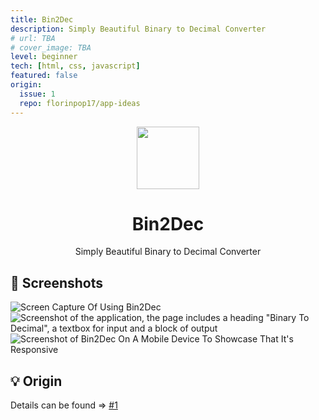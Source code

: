 ```yaml
---
title: Bin2Dec
description: Simply Beautiful Binary to Decimal Converter
# url: TBA
# cover_image: TBA
level: beginner
tech: [html, css, javascript]
featured: false
origin:
  issue: 1
  repo: florinpop17/app-ideas
---
```


<div align="center">
  <img src="https://api.dicebear.com/6.x/shapes/svg?seed=Bin2Dec" height="100px" width="100px" />
  <br />
  <h1>Bin2Dec</h1>
  <p>Simply Beautiful Binary to Decimal Converter</p>
</div>

## 📸 Screenshots

![Screen Capture Of Using Bin2Dec](https://github.com/krishstwt/learning/assets/135469703/7bee9a6f-bebe-4ab4-8123-5326d78af0b5)
![Screenshot of the application, the page includes a heading "Binary To Decimal", a textbox for input and a block of output](https://github.com/krishstwt/learning/assets/135469703/4be1f083-7e3e-4a10-8ff1-8ed08fa51974)
![Screenshot of Bin2Dec On A Mobile Device To Showcase That It's Responsive](https://github.com/krishstwt/learning/assets/135469703/1dc06f98-e533-41c2-b27f-acdba264b159)

## 💡 Origin

Details can be found => [#1](https://github.com/krishstwt/learning/issues/1)